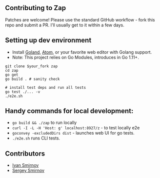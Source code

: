## Contributing to Zap

Patches are welcome! Please use the standard GitHub workflow - fork this
repo and submit a PR. I'll usually get to it within a few days.

## Setting up dev environment

- Install [Goland](https://www.jetbrains.com/go/), [Atom](https://atom.io/),
or your favorite web editor with Golang support.
- Note: This project relies on Go Modules, introduces in Go 1.11+.

```
git clone $your_fork zap
cd zap
go get
go build . # sanity check

# install test deps and run all tests
go test ./... -v 
./e2e.sh
```

## Handy commands for local development:

- `go build && ./zap` to run locally
- `curl -I -L -H 'Host: g' localhost:8927/z` - to test locally e2e
- `goconvey -excludedDirs dist` - launches web UI for go tests.
- `./e2e.sh` runs CLI tests.


## Contributors

- [Ivan Smirnov](http://ivansmirnov.name)
- [Sergey Smirnov](https://smirnov.nyc/)
